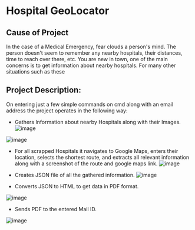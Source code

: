 # Hospital GeoLocator

## Cause of Project
In the case of a Medical Emergency, fear clouds a person's mind. The person doesn't seem to remember any nearby hospitals, their distances, time to reach over there, etc.
You are new in town, one of the main concerns is to get information about nearby hospitals.
For many other situations such as these

## Project Description:
On entering just a few simple commands on cmd along with an email address the project operates in the following way:
  - Gathers Information about nearby Hospitals along with their Images.
![image](https://user-images.githubusercontent.com/56497318/127529647-be3d8b7b-6d61-49e6-98a7-be91779ec25e.png)

![image](https://user-images.githubusercontent.com/56497318/127529713-7040d1b8-6b80-4396-a4f7-0b9e601bd8f8.png)
  - For all scrapped Hospitals it navigates to Google Maps, enters their location, selects the shortest route, and extracts all relevant information along with a screenshot of the route and google maps link.
  ![image](https://user-images.githubusercontent.com/56497318/127529939-c4a92021-46b7-4c2c-95a3-c094008e3034.png)

  - Creates JSON file of all the gathered information.
![image](https://user-images.githubusercontent.com/56497318/127530184-92e0e648-4017-46ca-b610-e86313e96c61.png)


  - Converts JSON to HTML to get data in PDF format.

![image](https://user-images.githubusercontent.com/56497318/127530012-21819199-3ae5-4154-8d0d-5efb3734bf42.png)

  - Sends PDF to the entered Mail ID.

![image](https://user-images.githubusercontent.com/56497318/127530108-12d3a69e-518c-4425-b346-f553a416d584.png)




